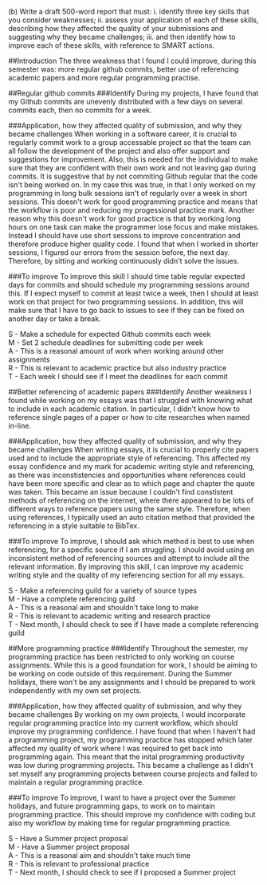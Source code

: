 (b) Write a draft 500-word report that must:
i. identify three key skills that you consider weaknesses;
ii. assess your application of each of these skills, describing how they
affected the quality of your submissions and suggesting why they
became challenges;
iii. and then identify how to improve each of these skills, with reference
to SMART actions.

##Introduction
The three weakness that I found I could improve, during this semester was: more regular github commits, better use of referencing academic papers and more regular programming practise.

##Regular github commits
###Identify
During my projects, I have found that my Github commits are unevenly distributed with a few days on several commits each, then no commits for a week.

###Application, how they affected quality of submission, and why they became challenges
When working in a software career, it is crucial to regularly commit work to a group accessable project so that the team can all follow the development of the project and also offer support and suggestions for improvement. Also, this is needed for the individual to make sure that they are confident with their own work and not leaving gap during commits. It is suggestive that by not commiting Github regular that the code isn't being worked on. In my case this was true, in that I only worked on my programming in long bulk sessions isn't of regularly over a week in short sessions. This doesn't work for good programming practice and means that the workflow is poor and reducing my progessional practice mark. Another reason why this doesn't work for good practice is that by working long hours on one task can make the programmer lose focus and make mistakes. Instead I should have use short sessions to improve concentration and therefore produce higher quality code. I found that when I worked in shorter sessions, I figured our errors from the session before, the next day. Therefore, by sitting and working continuously didn't solve the issues.  

###To improve
To improve this skill I should time table regular expected days for commits and should schedule my programming sessions around this. If I expect myself to commit at least twice a week, then I should at least work on that project for two programming sessions. In addition, this will make sure that I have to go back to issues to see if they can be fixed on another day or take a break.

S - Make a schedule for expected Github commits each week  
M - Set 2 schedule deadlines for submitting code per week  
A - This is a reasonal amount of work when working around other assignments  
R - This is relevant to academic practice but also industry practice  
T - Each week I should see if I meet the deadlines for each commit  

##Better referencing of academic papers
###Identify
Another weakness I found while working on my essays was that I struggled with knowing what to include in each academic citation. In particular, I didn't know how to reference single pages of a paper or how to cite researches when named in-line.

###Application, how they affected quality of submission, and why they became challenges
When writing essays, it is crucial to properly cite papers used and to include the appropriate style of referencing. This affected my essay confidence and my mark for academic writing style and referencing, as there was inconstistencies and opportunities where references could have been more specific and clear as to which page and chapter the quote was taken. This became an issue because I couldn't find constistent methods of referencing on the internet, where there appeared to be lots of different ways to reference papers using the same style. Therefore, when using references, I typically used an auto citation method that provided the referencing in a style suitable to BibTex.

###To improve
To improve, I should ask which method is best to use when referencing, for a specific source if I am struggling. I should avoid using an inconsistent method of referencing sources and attempt to include all the relevant information. By improving this skill, I can improve my academic writing style and the quality of my referencing section for all my essays.

S - Make a referencing guild for a variety of source types  
M - Have a complete referencing guild  
A - This is a reasonal aim and shouldn't take long to make  
R - This is relevant to academic writing and research practice  
T - Next month, I should check to see if I have made a complete referencing guild  

##More programming practice
###Identify
Throughout the semester, my programming practice has been restricted to only working on course assignments. While this is a good foundation for work, I should be aiming to be working on code outside of this requirement. During the Summer holidays, there won't be any assignments and I should be prepared to work independently with my own set projects.

###Application, how they affected quality of submission, and why they became challenges
By working on my own projects, I would incorporate regular programming practice into my current workflow, which should improve my programming confidence. I have found that when I haven't had a programming project, my programming practice has stopped which later affected my quality of work where I was required to get back into programming again. This meant that the inital programming productivity was low during programming projects. This became a challenge as I didn't set myself any programming projects between course projects and failed to maintain a regular programming practice.

###To improve
To improve, I want to have a project over the Summer holidays, and future programming gaps, to work on to maintain programming practice. This should improve my confidence with coding but also my workflow by making time for regular programming practice.  

S - Have a Summer project proposal    
M - Have a Summer project proposal  
A - This is a reasonal aim and shouldn't take much time  
R - This is relevant to professional practice  
T - Next month, I should check to see if I proposed a Summer project  
